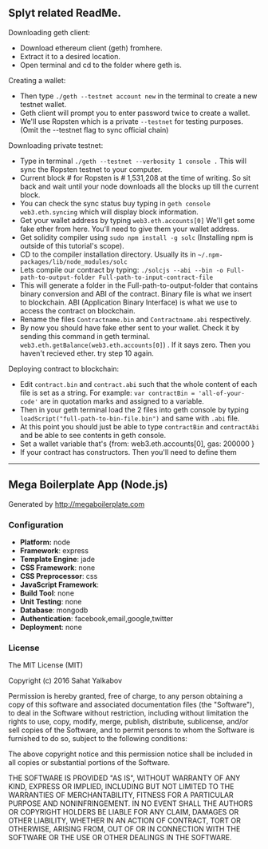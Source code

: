 ## Splyt related ReadMe.

Downloading geth client:

- Download ethereum client (geth) fromhere.
-  Extract it to a desired location.
-  Open terminal and cd to the folder where geth is.

Creating a wallet:

-  Then type ```./geth --testnet account new``` in the terminal to create a new testnet wallet.
-  Geth client will prompt you to enter password twice to create a wallet.
-  We'll use Ropsten  which is a private ```--testnet``` for testing purposes. (Omit the --testnet flag to sync official chain)

Downloading private testnet:

-  Type in terminal ```./geth --testnet --verbosity 1 console .``` This will sync the Ropsten testnet to your computer.
-  Current block # for Ropsten is # 1,531,208 at the time of writing. So sit back and wait until your node downloads all the      blocks up till the current block.
-  You can check the sync status buy typing in ```geth console web3.eth.syncing``` which will display block information.
-  Get your wallet address by typing ```web3.eth.accounts[0]``` We'll get some fake ether from here. You'll need to give them your  wallet address.
-  Get solidity compiler using ```sudo npm install -g solc``` (Installing npm is outside of this tutorial's scope).
-  CD to the compiler installation directory. Usually its in ```~/.npm-packages/lib/node_modules/solc```
-   Lets compile our contract by typing:  ```./solcjs --abi --bin -o Full-path-to-output-folder Full-path-to-input-contract-file```
- This will generate a folder in the Full-path-to-output-folder that contains binary conversion and ABI of the contract. Binary file is what we insert to blockchain. ABI (Application Binary Interface) is what we use to access the contract on blockchain.
- Rename the files ```Contractname.bin``` and ```Contractname.abi``` respectively.
- By now you should have fake ether sent to your wallet. Check it by sending this command in geth terminal. ```web3.eth.getBalance(web3.eth.accounts[0]```) . If it says zero. Then you haven't recieved ether. try step 10 again.

Deploying contract to blockchain:

- Edit ```contract.bin``` and ```contract.abi``` such that the whole content of each file is set as a string. For example: ```var contractBin = 'all-of-your-code'``` are in quotation marks and assigned to a variable.
- Then in your geth terminal load the 2 files into geth console by typing ```loadScript("full-path-to-bin-file.bin")``` and same with ```.abi``` file.
- At this point you should just be able to type ```contractBin``` and ```contractAbi``` and be able to see contents in geth console.
- Set a wallet variable that's {from: web3.eth.accounts[0], gas: 200000 }
- If your contract has constructors. Then you'll need to define them

---------------------------------------------------


## Mega Boilerplate App (Node.js)

Generated by http://megaboilerplate.com

### Configuration
- **Platform:** node
- **Framework**: express
- **Template Engine**: jade
- **CSS Framework**: none
- **CSS Preprocessor**: css
- **JavaScript Framework**: 
- **Build Tool**: none
- **Unit Testing**: none
- **Database**: mongodb
- **Authentication**: facebook,email,google,twitter
- **Deployment**: none

### License
The MIT License (MIT)

Copyright (c) 2016 Sahat Yalkabov

Permission is hereby granted, free of charge, to any person obtaining a copy of this software and associated documentation files (the "Software"), to deal in the Software without restriction, including without limitation the rights to use, copy, modify, merge, publish, distribute, sublicense, and/or sell copies of the Software, and to permit persons to whom the Software is furnished to do so, subject to the following conditions:

The above copyright notice and this permission notice shall be included in all copies or substantial portions of the Software.

THE SOFTWARE IS PROVIDED "AS IS", WITHOUT WARRANTY OF ANY KIND, EXPRESS OR IMPLIED, INCLUDING BUT NOT LIMITED TO THE WARRANTIES OF MERCHANTABILITY, FITNESS FOR A PARTICULAR PURPOSE AND NONINFRINGEMENT. IN NO EVENT SHALL THE AUTHORS OR COPYRIGHT HOLDERS BE LIABLE FOR ANY CLAIM, DAMAGES OR OTHER LIABILITY, WHETHER IN AN ACTION OF CONTRACT, TORT OR OTHERWISE, ARISING FROM, OUT OF OR IN CONNECTION WITH THE SOFTWARE OR THE USE OR OTHER DEALINGS IN THE SOFTWARE.
